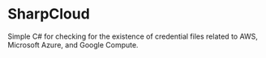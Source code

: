 # SharpCloud
Simple C# for checking for the existence of credential files related to AWS, Microsoft Azure, and Google Compute.

